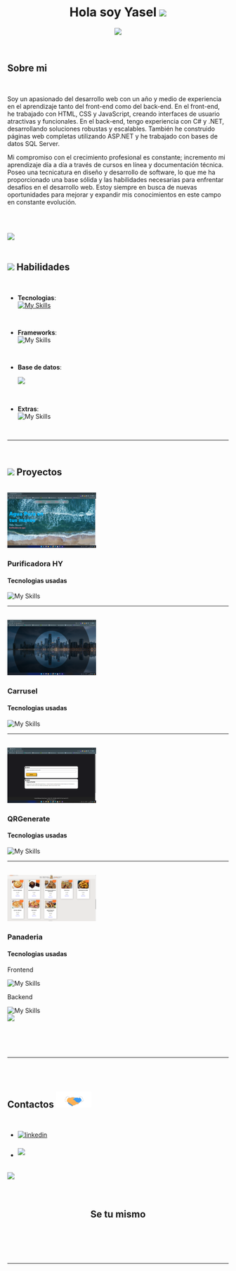 <h1 align="center"><b>Hola soy Yasel </b><img src="https://media.giphy.com/media/hvRJCLFzcasrR4ia7z/giphy.gif" width="35"></h1>
<!--  -->
<p align="center">
  <a href="https://github.com/DenverCoder1/readme-typing-svg"><img src="https://readme-typing-svg.herokuapp.com?font=Time+New+Roman&color=cyan&size=25&center=true&vCenter=true&width=700&height=100&lines=Cada+línea+de+código+cuenta+una+historia++;Codificando+tus+ideas+en+realidad++;Donde+la+creatividad+encuentra+la+tecnología++;El+código+es+mi+arte,+el+software+es+mi+lienzo++;Simplificando+lo+complejo++,+un+byte+a+la+vez++;Convirtiendo+sueños+en+aplicaciones+funcionales++"></a>
</p>


<br>



	
<h2>Sobre mi</h2>



<br>

Soy un apasionado del desarrollo web con un año y medio de experiencia en el aprendizaje tanto del front-end como del back-end. En el front-end, he trabajado con HTML, CSS y JavaScript, creando interfaces de usuario atractivas y funcionales. En el back-end, tengo experiencia con C# y .NET, desarrollando soluciones robustas y escalables. También he construido páginas web completas utilizando ASP.NET y he trabajado con bases de datos SQL Server.

Mi compromiso con el crecimiento profesional es constante; incremento mi aprendizaje día a día a través de cursos en línea y documentación técnica. Poseo una tecnicatura en diseño y desarrollo de software, lo que me ha proporcionado una base sólida y las habilidades necesarias para enfrentar desafíos en el desarrollo web. Estoy siempre en busca de nuevas oportunidades para mejorar y expandir mis conocimientos en este campo en constante evolución.

<br><br>

<img src="https://user-images.githubusercontent.com/73097560/115834477-dbab4500-a447-11eb-908a-139a6edaec5c.gif"><br><br>

## <img src="https://media2.giphy.com/media/QssGEmpkyEOhBCb7e1/giphy.gif?cid=ecf05e47a0n3gi1bfqntqmob8g9aid1oyj2wr3ds3mg700bl&rid=giphy.gif" width ="25"><b> Habilidades</b>
<br>

<p align="center">

- **Tecnologias**:<br>
[![My Skills](https://skillicons.dev/icons?i=js,html,css,cs)](https://4temix.github.io/carrusel/)

<br>


- **Frameworks**:<br>
  ![My Skills](https://skillicons.dev/icons?i=dotnet,bootstrap)

<br>   

- **Base de datos**:

    <img src="https://365cloudstore.com/wp-content/uploads/2023/02/sql-server-500x500-01.png" width ="100">
    
<br>

- **Extras**:<br>
![My Skills](https://skillicons.dev/icons?i=git,github,md,postman)


</p>

<br>

-----

<br>


## <img src="https://media.giphy.com/media/iY8CRBdQXODJSCERIr/giphy.gif" width="35"><b> Proyectos </b>
<br>

<div>
	<div>
		<a href="https://4temix.github.io/purificadora_web/">
			<img src="Screenshot 2024-07-26 221417.png" alt="purificadora_web" style="width:40%;">
		</a>
		<h3>Purificadora HY</h3>
		<h4>Tecnologias usadas</h4>
  	
  ![My Skills](https://skillicons.dev/icons?i=html,css,js,bootstrap)
	</div>
  	<hr>
	<br>
	<div>
		<a href="https://4temix.github.io/carrusel/">
			<img src="Screenshot 2024-07-26 224413.png" alt="carrusel" style="width:40%;">
		</a>
		<h3>Carrusel</h3>
  		<h4>Tecnologias usadas</h4>
  	
  ![My Skills](https://skillicons.dev/icons?i=html,css,js,)
	</div>
  	<hr>
	<br>
	<div>
		<a href="https://qrgenerate.somee.com/">
			<img src="Screenshot 2024-07-26 224733.png" alt="QrGenerate" style="width:40%;">
		</a>
		<h3>QRGenerate</h3>
  		<h4>Tecnologias usadas</h4>
  	
  ![My Skills](https://skillicons.dev/icons?i=dotnet,bootstrap)
	</div>
 	<hr>
 	<br>
	<div>
		<a href="https://4temix.github.io/panaderia/">
			<img src="Screenshot 2024-08-12 110343.png" alt="panaderia" style="width:40%;">
		</a>
		<h3>Panaderia</h3>
  		<h4>Tecnologias usadas</h4>
       <p>Frontend</p>
	![My Skills](https://skillicons.dev/icons?i=html,css,js,)
 	<br>
  	<p>Backend</p>
  	![My Skills](https://skillicons.dev/icons?i=dotnet)
   	<br>
   <img src="https://365cloudstore.com/wp-content/uploads/2023/02/sql-server-500x500-01.png" width ="100">
	</div>
</div>

<br>
<br>
<br>

-----

<br>
<br>

## <b> Contactos </b><img src="https://github.com/0xAbdulKhalid/0xAbdulKhalid/raw/main/assets/mdImages/handshake.gif" width ="80">
<br>
<div align='left'>

<ul>

<li>
<a href="https://www.linkedin.com/in/yasel-david-mu%C3%B1oz-a260a729a/" target="_blank">
<img src="https://img.shields.io/badge/linkedin: Yasel David Muñoz-%2300acee.svg?color=405DE6&style=for-the-badge&logo=linkedin&logoColor=white" alt=linkedin style="margin-bottom: 5px;"/>
</a>
</li>

<br>

<li>
<a href="yasel2k21@gmail.com" target="_blank">
<img src="https://img.shields.io/badge/gmail: yasel2l21@gmail.com-%23EA4335.svg?style=for-the-badge&logo=gmail&logoColor=white" t=mail style="margin-bottom: 5px;" />
</a>
</li>
	
</ul>
</div>

<br>
<img src="https://user-images.githubusercontent.com/73097560/115834477-dbab4500-a447-11eb-908a-139a6edaec5c.gif">
<br>
<br>
<br>

<div align='center'>

## <b> Se tu mismo</b>

</div>
<br>
<br>
<br>
<br>

---
